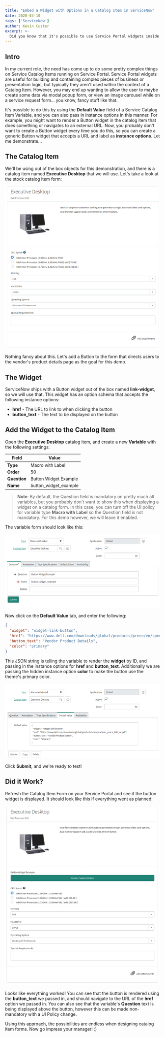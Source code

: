 ```yaml
---
title: "Embed a Widget with Options in a Catalog Item in ServiceNow"
date: 2020-03-10
tags: ['ServiceNow']
author: Kevin Custer
excerpt: >-
  Did you know that it's possible to use Service Portal widgets inside of a Catalog Item and also pass instance options into the widget? This article will show you how!
---
```


## Intro

In my current role, the need has come up to do some pretty complex things on Service Catalog Items running on Service Portal.  Service Portal widgets are useful for building and containing complex pieces of business or presentation logic, but typically they aren't used within the context of a Catalog Item.  However, you may end up wanting to allow the user to maybe create some data via modal popup form, or view an image carousel while on a service request form... you know, fancy stuff like that.

It's possible to do this by using the **Default Value** field of a Service Catalog Item Variable, and you can also pass in instance options in this manner.  For example, you might want to render a Button widget in the catalog item that does something or navigates to an external URL. Now, you probably don't want to create a Button widget every time you do this, so you can create a generic Button widget that accepts a URL and label as **instance options**.  Let me demonstrate...

## The Catalog Item

We'll be using out of the box objects for this demonstration, and there is a catalog item named **Executive Desktop** that we will use. Let's take a look at the stock catalog item form:

![ServiceNow Executive Desktop Catalog Form](./images/snow-executive-desktop.png)

Nothing fancy about this. Let's add a Button to the form that directs users to the vendor's product details page as the goal for this demo.

## The Widget

ServiceNow ships with a Button widget out of the box named **link-widget**, so we will use that.  This widget has an option schema that accepts the following instance options:

* **href** - The URL to link to when clicking the button
* **button_text** - The text to be displayed on the button

## Add the Widget to the Catalog Item

Open the **Executive Desktop** catalog item, and create a new **Variable** with the following settings:

| Field | Value |
|-------|-------|
| **Type**  | Macro with Label |
| **Order** | 50 |
| **Question** | Button Widget Example |
| **Name** | button_widget_example |


> **Note**: By default, the Question field is mandatory on pretty much all variables, but you probably don't want to show this when displaying a widget on a catalog form.  In this case, you can turn off the UI policy for variable type **Macro with Label** so the Question field is not mandatory.  For this demo however, we will leave it enabled.

The variable form should look like this:

![Button Widget Example Variable Form 1](./images/snow-variable-1.png)


Now click on the **Default Value** tab, and enter the following:

```json
{
  "widget": "widget-link-button",
  "href": "https://www.dell.com/downloads/global/products/precn/en/spec_precn_690_en.pdf",
  "button_text": "Vendor Product Details",
  "color": "primary"
}
```

This JSON string is telling the variable to render the **widget** by ID, and passing in the instance options for **href** and **button_text**.  Additionally we are passing the hidden instance option **color** to make the button use the theme's primary color.

![Button Widget Example Variable Form 1](./images/snow-variable-2.png)

Click **Submit**, and we're ready to test!

## Did it Work?

Refresh the Catalog Item Form on your Service Portal and see if the button widget is displayed.  It should look like this if everything went as planned:

![ServiceNow Executive Desktop Catalog Form with Widget](./images/snow-executive-desktop-after.png)

Looks like everything worked! You can see that the button is rendered using the **button_text** we passed in, and should navigate to the URL of the **href** option we passed in.  You can also see that the variable's **Question** text is being displayed above the button, however this can be made non-mandatory with a UI Policy change.  

Using this approach, the possibilities are endless when designing catalog item forms. Now go impress your manager! :)